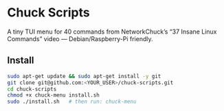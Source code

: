 # Chuck Scripts
A tiny TUI menu for 40 commands from NetworkChuck’s “37 Insane Linux Commands” video — Debian/Raspberry-Pi friendly.

## Install
```bash
sudo apt-get update && sudo apt-get install -y git
git clone git@github.com:<YOUR_USER>/chuck-scripts.git
cd chuck-scripts
chmod +x chuck-menu install.sh
sudo ./install.sh   # then run: chuck-menu

